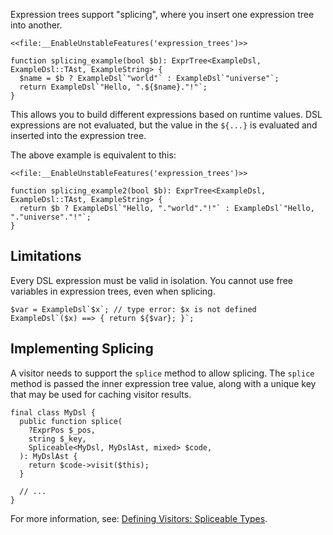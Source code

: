 Expression trees support "splicing", where you insert one expression tree into another.

```hack
<<file:__EnableUnstableFeatures('expression_trees')>>

function splicing_example(bool $b): ExprTree<ExampleDsl, ExampleDsl::TAst, ExampleString> {
  $name = $b ? ExampleDsl`"world"` : ExampleDsl`"universe"`;
  return ExampleDsl`"Hello, ".${$name}."!"`;
}
```

This allows you to build different expressions based on runtime values. DSL expressions are not evaluated, but the value in the `${...}` is evaluated and inserted into the expression tree.

The above example is equivalent to this:

```hack
<<file:__EnableUnstableFeatures('expression_trees')>>

function splicing_example2(bool $b): ExprTree<ExampleDsl, ExampleDsl::TAst, ExampleString> {
  return $b ? ExampleDsl`"Hello, "."world"."!"` : ExampleDsl`"Hello, "."universe"."!"`;
}
```

## Limitations

Every DSL expression must be valid in isolation. You cannot use free
variables in expression trees, even when splicing.

```hack error
$var = ExampleDsl`$x`; // type error: $x is not defined
ExampleDsl`($x) ==> { return ${$var}; }`;
```

## Implementing Splicing

A visitor needs to support the `splice` method to allow splicing. The `splice` method is passed the inner expression tree value, along with a unique key that may be used for caching visitor results.

```hack no-extract
final class MyDsl {
  public function splice(
    ?ExprPos $_pos,
    string $_key,
    Spliceable<MyDsl, MyDslAst, mixed> $code,
  ): MyDslAst {
    return $code->visit($this);
  }

  // ...
}
```

For more information, see: [Defining Visitors: Spliceable Types](/hack/expression-trees/defining-dsls#spliceable-types).
